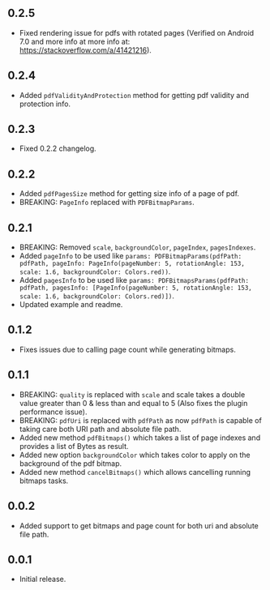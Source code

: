 ## 0.2.5

* Fixed rendering issue for pdfs with rotated pages (Verified on Android 7.0 and more info at more info at: https://stackoverflow.com/a/41421216).

## 0.2.4

* Added `pdfValidityAndProtection` method for getting pdf validity and protection info.

## 0.2.3

* Fixed 0.2.2 changelog.

## 0.2.2

* Added `pdfPagesSize` method for getting size info of a page of pdf.
* BREAKING: `PageInfo` replaced with `PDFBitmapParams`.

## 0.2.1

* BREAKING: Removed `scale`, `backgroundColor`, `pageIndex`, `pagesIndexes`.
* Added `pageInfo` to be used like `params: PDFBitmapParams(pdfPath: pdfPath, pageInfo: PageInfo(pageNumber: 5, rotationAngle: 153, scale: 1.6, backgroundColor: Colors.red))`.
* Added `pagesInfo` to be used like `params: PDFBitmapsParams(pdfPath: pdfPath, pagesInfo: [PageInfo(pageNumber: 5, rotationAngle: 153, scale: 1.6, backgroundColor: Colors.red)])`.
* Updated example and readme.

## 0.1.2

* Fixes issues due to calling page count while generating bitmaps.

## 0.1.1

* BREAKING: `quality` is replaced with `scale` and scale takes a double value greater than 0 & less than and equal to 5 (Also fixes the plugin performance issue).
* BREAKING: `pdfUri` is replaced with `pdfPath` as now `pdfPath` is capable of taking care both URI path and absolute file path.
* Added new method `pdfBitmaps()` which takes a list of page indexes and provides a list of Bytes as result.
* Added new option `backgroundColor` which takes color to apply on the background of the pdf bitmap.
* Added new method `cancelBitmaps()` which allows cancelling running bitmaps tasks.

## 0.0.2

* Added support to get bitmaps and page count for both uri and absolute file path.

## 0.0.1

* Initial release.
